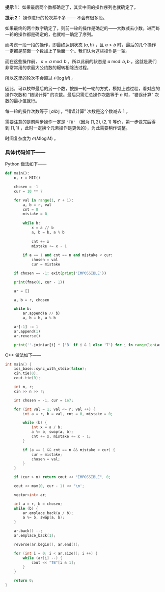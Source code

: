**提示 1：** 如果最后两个数都确定了，其实中间的操作序列也就确定了。

**提示 2：** 操作进行的轮次并不多 —— 不会有很多段。

如果最终的两个数字确定了，则前一轮的操作是确定的——大数减去小数。进而每一轮的操作都是确定的，也就唯一确定了序列。

而考虑一段一段的操作，即最终达到状态 $(a,b)$ ，且 $a\gt b$ 时，最后的几个操作一定都是前面一个数加上了后面一个。我们认为这些操作是一轮。

而在这些操作前， $a=a\bmod b$ ，所以此前的状态是 $a\bmod b, b$ 。这就是我们非常常用的求最大公约数的辗转相除法过程。

所以这里的轮次不会超过 $\mathcal{O}(\log M)$ 。

因此，可以枚举最后的另一个数，按照一轮一轮的方式，模拟上述过程，看对应的操作次数和 “错误计算” 的次数。最后只需汇总操作次数等于 $n$ 时，“错误计算” 次数的最小值就行。

每一轮的操作次数等于 $\lfloor a/b\rfloor$ ，“错误计算” 次数是这个数减去 $1$ 。

需要注意的是前两步操作一定是 `'TB'` （因为 $(1,2),(2,1)$ 等价，第一步做完后得到 $(1,1)$ ，此时一定换个元素操作是更优的），为此需要稍作调整。

时间复杂度为 $\mathcal{O}(M\log M)$ 。

### 具体代码如下——

Python 做法如下——

```Python []
def main():
    n, r = MII()

    chosen = -1
    cur = 10 ** 7

    for val in range(1, r + 1):
        a, b = r, val
        cnt = 0
        mistake = 0
        
        while b:
            x = a // b
            a, b = b, a % b
            
            cnt += x
            mistake += x - 1
        
        if a == 1 and cnt == n and mistake < cur:
            chosen = val
            cur = mistake

    if chosen == -1: exit(print('IMPOSSIBLE'))

    print(fmax(0, cur - 1))

    ar = []

    a, b = r, chosen

    while b:
        ar.append(a // b)
        a, b = b, a % b

    ar[-1] -= 1
    ar.append(1)
    ar.reverse()

    print(''.join(ar[i] * ('B' if i & 1 else 'T') for i in range(len(ar))))
```

C++ 做法如下——

```cpp []
int main() {
    ios_base::sync_with_stdio(false);
    cin.tie(0);
    cout.tie(0);

    int n, r;
    cin >> n >> r;

    int chosen = -1, cur = 1e7;

    for (int val = 1; val <= r; val ++) {
        int a = r, b = val, cnt = 0, mistake = 0;

        while (b) {
            int x = a / b;
            a %= b, swap(a, b);
            cnt += x, mistake += x - 1;
        }

        if (a == 1 && cnt == n && mistake < cur) {
            cur = mistake;
            chosen = val;
        }
    }

    if (cur > n) return cout << "IMPOSSIBLE", 0;

    cout << max(0, cur - 1) << '\n';

    vector<int> ar;

    int a = r, b = chosen;
    while (b) {
        ar.emplace_back(a / b);
        a %= b, swap(a, b);
    }

    ar.back() --;
    ar.emplace_back(1);

    reverse(ar.begin(), ar.end());

    for (int i = 0; i < ar.size(); i ++) {
        while (ar[i] --) {
            cout << "TB"[i & 1];
        }
    }

    return 0;
}
```